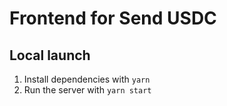 # Frontend for Send USDC

## Local launch

1. Install dependencies with `yarn`
2. Run the server with `yarn start`

